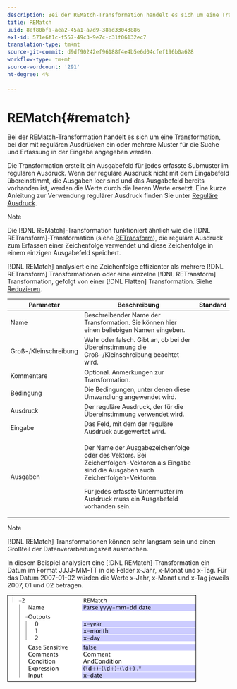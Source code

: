 ```yaml
---
description: Bei der REMatch-Transformation handelt es sich um eine Transformation, bei der mit regulären Ausdrücken ein oder mehrere Muster für die Suche und Erfassung in der Eingabe angegeben werden.
title: REMatch
uuid: 8ef80bfa-aea2-45a1-a7d9-38ad33043886
exl-id: 571e6f1c-f557-49c3-9e7c-c31f06132ec7
translation-type: tm+mt
source-git-commit: d9df90242ef96188f4e4b5e6d04cfef196b0a628
workflow-type: tm+mt
source-wordcount: '291'
ht-degree: 4%

---
```


# REMatch{#rematch}

Bei der REMatch-Transformation handelt es sich um eine Transformation, bei der mit regulären Ausdrücken ein oder mehrere Muster für die Suche und Erfassung in der Eingabe angegeben werden.

Die Transformation erstellt ein Ausgabefeld für jedes erfasste Submuster im regulären Ausdruck. Wenn der reguläre Ausdruck nicht mit dem Eingabefeld übereinstimmt, die Ausgaben leer sind und das Ausgabefeld bereits vorhanden ist, werden die Werte durch die leeren Werte ersetzt. Eine kurze Anleitung zur Verwendung regulärer Ausdruck finden Sie unter [Reguläre Ausdruck](../../../../../home/c-dataset-const-proc/c-reg-exp.md#concept-070077baa419475094ef0469e92c5b9c).

>[!NOTE]
>
>Die [!DNL REMatch]-Transformation funktioniert ähnlich wie die [!DNL RETransform]-Transformation (siehe [RETransform](../../../../../home/c-dataset-const-proc/c-data-trans/c-transf-types/c-standard-transf/c-retransform.md#concept-23f80aa0bc204565b337e5c4931f6a74)), die reguläre Ausdruck zum Erfassen einer Zeichenfolge verwendet und diese Zeichenfolge in einem einzigen Ausgabefeld speichert.

[!DNL REMatch] analysiert eine Zeichenfolge effizienter als mehrere  [!DNL RETransform] Transformationen oder eine einzelne  [!DNL RETransform] Transformation, gefolgt von einer  [!DNL Flatten] Transformation. Siehe [Reduzieren](../../../../../home/c-dataset-const-proc/c-data-trans/c-transf-types/c-standard-transf/c-flatten.md#concept-7acd351a6d2444bd960ca412ae3333ce).

<table id="table_7077578512B249E986BC79AE770CBD9A"> 
 <thead> 
  <tr> 
   <th colname="col1" class="entry"> Parameter </th> 
   <th colname="col2" class="entry"> Beschreibung </th> 
   <th colname="col3" class="entry"> Standard </th> 
  </tr> 
 </thead>
 <tbody> 
  <tr> 
   <td colname="col1"> Name </td> 
   <td colname="col2"> Beschreibender Name der Transformation. Sie können hier einen beliebigen Namen eingeben. </td> 
   <td colname="col3"></td> 
  </tr> 
  <tr> 
   <td colname="col1"> Groß-/Kleinschreibung </td> 
   <td colname="col2"> Wahr oder falsch. Gibt an, ob bei der Übereinstimmung die Groß-/Kleinschreibung beachtet wird. </td> 
   <td colname="col3"></td> 
  </tr> 
  <tr> 
   <td colname="col1"> Kommentare </td> 
   <td colname="col2"> Optional. Anmerkungen zur Transformation. </td> 
   <td colname="col3"></td> 
  </tr> 
  <tr> 
   <td colname="col1"> Bedingung </td> 
   <td colname="col2"> Die Bedingungen, unter denen diese Umwandlung angewendet wird. </td> 
   <td colname="col3"></td> 
  </tr> 
  <tr> 
   <td colname="col1"> Ausdruck </td> 
   <td colname="col2"> Der reguläre Ausdruck, der für die Übereinstimmung verwendet wird. </td> 
   <td colname="col3"></td> 
  </tr> 
  <tr> 
   <td colname="col1"> Eingabe </td> 
   <td colname="col2"> Das Feld, mit dem der reguläre Ausdruck ausgewertet wird. </td> 
   <td colname="col3"></td> 
  </tr> 
  <tr> 
   <td colname="col1"> Ausgaben </td> 
   <td colname="col2"> <p>Der Name der Ausgabezeichenfolge oder des Vektors. Bei Zeichenfolgen-Vektoren als Eingabe sind die Ausgaben auch Zeichenfolgen-Vektoren. </p> <p> Für jedes erfasste Untermuster im Ausdruck muss ein Ausgabefeld vorhanden sein. </p> </td> 
   <td colname="col3"></td> 
  </tr> 
 </tbody> 
</table>

>[!NOTE]
>
>[!DNL REMatch] Transformationen können sehr langsam sein und einen Großteil der Datenverarbeitungszeit ausmachen.

In diesem Beispiel analysiert eine [!DNL REMatch]-Transformation ein Datum im Format JJJJ-MM-TT in die Felder x-Jahr, x-Monat und x-Tag. Für das Datum 2007-01-02 würden die Werte x-Jahr, x-Monat und x-Tag jeweils 2007, 01 und 02 betragen.

![](assets/cfg_TransformationType_REMatch.png)
